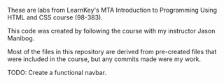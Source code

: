 These are labs from LearnKey's MTA Introduction to Programming Using HTML and CSS course (98-383).

This code was created by following the course with my instructor Jason Manibog.

Most of the files in this repository are derived from pre-created files that were included in the course, but any commits made were my work.

TODO: Create a functional navbar.